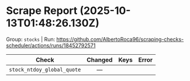 # Scrape Report (2025-10-13T01:48:26.130Z)

Group: `stocks`  |  Run: https://github.com/AlbertoRoca96/scraping-checks-scheduler/actions/runs/18452792571

| Check | Changed | Keys | Error |
|---|:---:|:--|:--|
| `stock_ntdoy_global_quote` | — |  |  |
